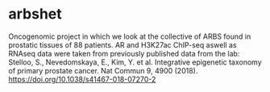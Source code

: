 # arbshet
Oncogenomic project in which we look at the collective of ARBS found in prostatic tissues of 88 patients. AR and H3K27ac ChIP-seq aswell as RNAseq data were taken from previously published data from the lab: Stelloo, S., Nevedomskaya, E., Kim, Y. et al. Integrative epigenetic taxonomy of primary prostate cancer. Nat Commun 9, 4900 (2018). https://doi.org/10.1038/s41467-018-07270-2

